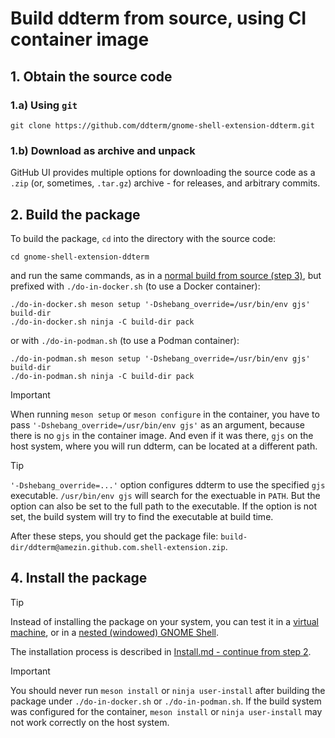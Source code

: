 <!--
SPDX-FileCopyrightText: 2022 Aleksandr Mezin <mezin.alexander@gmail.com>
SPDX-FileContributor: Ivan Peshekhonov

SPDX-License-Identifier: GPL-3.0-or-later
-->

# Build ddterm from source, using CI container image

## 1. Obtain the source code

### 1.a) Using `git`

    git clone https://github.com/ddterm/gnome-shell-extension-ddterm.git

### 1.b) Download as archive and unpack

GitHub UI provides multiple options for downloading the source code as a `.zip`
(or, sometimes, `.tar.gz`) archive - for releases, and arbitrary commits.

## 2. Build the package

To build the package, `cd` into the directory with the source code:

    cd gnome-shell-extension-ddterm

and run the same commands, as in a [normal build from source (step 3)],
but prefixed with `./do-in-docker.sh` (to use a Docker container):

    ./do-in-docker.sh meson setup '-Dshebang_override=/usr/bin/env gjs' build-dir
    ./do-in-docker.sh ninja -C build-dir pack

or with `./do-in-podman.sh` (to use a Podman container):

    ./do-in-podman.sh meson setup '-Dshebang_override=/usr/bin/env gjs' build-dir
    ./do-in-podman.sh ninja -C build-dir pack

[normal build from source (step 3)]: /docs/Build.md#3-build-the-package

> [!IMPORTANT]
> When running `meson setup` or `meson configure` in the container, you have
> to pass `'-Dshebang_override=/usr/bin/env gjs'` as an argument, because
> there is no `gjs` in the container image. And even if it was there, `gjs`
> on the host system, where you will run ddterm, can be located at a different
> path.

> [!TIP]
> `'-Dshebang_override=...'` option configures ddterm to use the specified
> `gjs` executable. `/usr/bin/env gjs` will search for the exectuable in
> `PATH`. But the option can also be set to the full path to the executable.
> If the option is not set, the build system will try to find the executable
> at build time.

After these steps, you should get the package file:
`build-dir/ddterm@amezin.github.com.shell-extension.zip`.

## 4. Install the package

> [!TIP]
> Instead of installing the package on your system, you can test it
> in a [virtual machine], or in a [nested (windowed) GNOME Shell].

[virtual machine]: /docs/Vagrant.md
[nested (windowed) GNOME Shell]: /docs/Debug.md

The installation process is described in [Install.md - continue from step 2].

[Install.md - continue from step 2]: /docs/Install.md#2-install-the-package

> [!IMPORTANT]
> You should never run `meson install` or `ninja user-install`
> after building the package under `./do-in-docker.sh` or `./do-in-podman.sh`.
> If the build system was configured for the container,
> `meson install` or `ninja user-install` may not work correctly on the host system.
